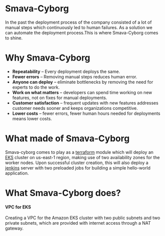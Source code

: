 # Smava-Cyborg

In the past the deployment process of the company consisted of a lot of manual steps which continuously led to human failures. As a solution we can automate the deployment process.This is where Smava-Cyborg comes to shine.

# Why Smava-Cyborg
* **Repeatability** – Every deployment deploys the same.
* **Fewer errors** – Removing manual steps reduces human error.
* **Anyone can deploy** – eliminate bottlenecks by removing the need for experts to do the work.
* **Work on what matters** – developers can spend time working on new features, not on fixes for manual deployments.
* **Customer satisfaction** – frequent updates with new features addresses customer needs sooner and keeps organizations competitive.
* **Lower costs** – fewer errors, fewer human hours needed for deployments means lower costs.

# What made of Smava-Cyborg
Smava-cyborg comes to play as a [terraform](https://www.terraform.io/intro/index.html) module which will deploy an [EKS](https://docs.aws.amazon.com/eks/latest/userguide/what-is-eks.html) cluster on us-east-1 region, making use of two availability zones for the worker nodes.
Upon successful cluster creation, this will also deploy a [jenkins](https://jenkins.io/doc/) server with two preloaded jobs for building a simple hello-world application.

# What Smava-Cyborg does?
#### VPC for EKS 
Creating a VPC for the Amazon EKS cluster with two public subnets and two private subnets, which are provided with internet access through a NAT gateway.


